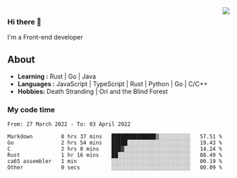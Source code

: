 <img align='right' src="https://github-readme-stats.vercel.app/api?username=strugglebak&show_icons=true">

### Hi there 👋

I'm a Front-end developer

## About

-  **Learning :** Rust | Go | Java
-  **Languages :** JavaScript | TypeScript | Rust | Python | Go | C/C++
-  **Hobbies:** Death Stranding | Ori and the Blind Forest

### My code time

<!--START_SECTION:waka-->

```text
From: 27 March 2022 - To: 03 April 2022

Markdown         8 hrs 37 mins   ██████████████▒░░░░░░░░░░   57.51 %
Go               2 hrs 54 mins   █████░░░░░░░░░░░░░░░░░░░░   19.43 %
C                2 hrs 8 mins    ███▓░░░░░░░░░░░░░░░░░░░░░   14.24 %
Rust             1 hr 16 mins    ██░░░░░░░░░░░░░░░░░░░░░░░   08.49 %
ca65 assembler   1 min           ░░░░░░░░░░░░░░░░░░░░░░░░░   00.19 %
Other            0 secs          ░░░░░░░░░░░░░░░░░░░░░░░░░   00.09 %
```

<!--END_SECTION:waka-->
